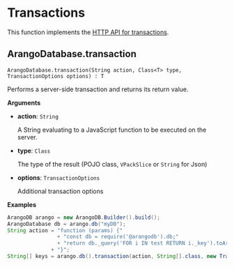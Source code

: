 <!-- don't edit here, its from https://@github.com/arangodb/arangodb-java-driver.git / docs/Drivers/ -->
# Transactions

This function implements the
[HTTP API for transactions](../../../..//HTTP/Transaction/index.html).

## ArangoDatabase.transaction

```
ArangoDatabase.transaction(String action, Class<T> type, TransactionOptions options) : T
```

Performs a server-side transaction and returns its return value.

**Arguments**

- **action**: `String`

  A String evaluating to a JavaScript function to be executed on the server.

- **type**: `Class`

  The type of the result (POJO class, `VPackSlice` or `String` for Json)

- **options**: `TransactionOptions`

  Additional transaction options

**Examples**

```Java
ArangoDB arango = new ArangoDB.Builder().build();
ArangoDatabase db = arango.db("myDB");
String action = "function (params) {"
                + "const db = require('@arangodb').db;"
                + "return db._query('FOR i IN test RETURN i._key').toArray();"
              + "}";
String[] keys = arango.db().transaction(action, String[].class, new TransactionOptions());
```
